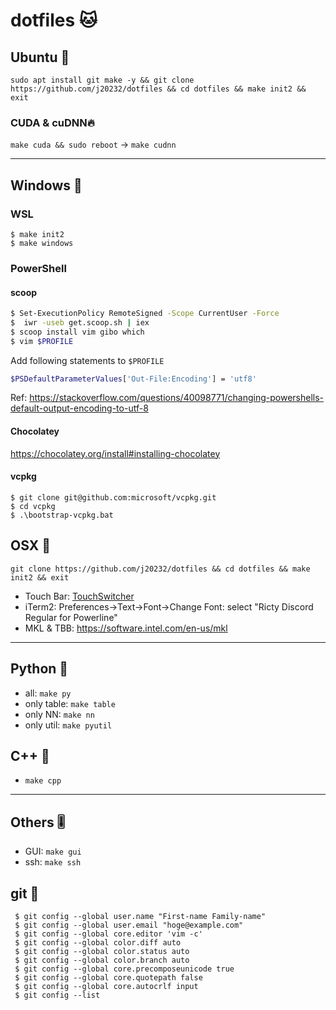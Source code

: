 # dotfiles 🐱

## Ubuntu 🏮

```
sudo apt install git make -y && git clone https://github.com/j20232/dotfiles && cd dotfiles && make init2 && exit
```


### CUDA & cuDNN🔥

`make cuda && sudo reboot` -> `make cudnn`

---

## Windows 🚗

### WSL
```
$ make init2
$ make windows
```  

### PowerShell

#### scoop

```sh
$ Set-ExecutionPolicy RemoteSigned -Scope CurrentUser -Force
$  iwr -useb get.scoop.sh | iex
$ scoop install vim gibo which
$ vim $PROFILE
```

Add following statements to `$PROFILE`
```sh
$PSDefaultParameterValues['Out-File:Encoding'] = 'utf8'
```

Ref: https://stackoverflow.com/questions/40098771/changing-powershells-default-output-encoding-to-utf-8

#### Chocolatey

https://chocolatey.org/install#installing-chocolatey

#### vcpkg

```
$ git clone git@github.com:microsoft/vcpkg.git
$ cd vcpkg
$ .\bootstrap-vcpkg.bat
```

## OSX 🍎

```
git clone https://github.com/j20232/dotfiles && cd dotfiles && make init2 && exit
```

- Touch Bar: [TouchSwitcher](https://hazeover.com/touchswitcher.html)
- iTerm2: Preferences->Text->Font->Change Font: select "Ricty Discord Regular for Powerline"
- MKL & TBB: https://software.intel.com/en-us/mkl

---

## Python 🐍

- all: `make py`
- only table: `make table`
- only NN: `make nn`
- only util: `make pyutil`

## C++ 🐶
- `make cpp`

---

## Others 🎚

- GUI: `make gui`
- ssh: `make ssh`

## git 🐙

```fish
 $ git config --global user.name "First-name Family-name"
 $ git config --global user.email "hoge@example.com"
 $ git config --global core.editor 'vim -c'
 $ git config --global color.diff auto
 $ git config --global color.status auto
 $ git config --global color.branch auto
 $ git config --global core.precomposeunicode true
 $ git config --global core.quotepath false
 $ git config --global core.autocrlf input
 $ git config --list
```


